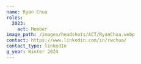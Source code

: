 ```yaml
---
name: Ryan Chua
roles:
  2023:
    act: Member
image_path: /images/headshots/ACT/RyanChua.webp
contact: https://www.linkedin.com/in/rwchua/
contact_type: linkedIn
g_year: Winter 2024
---
```

